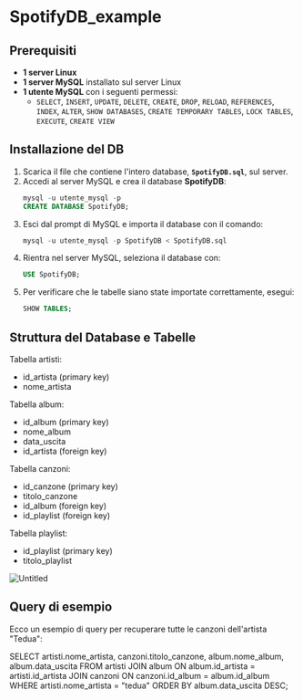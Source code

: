 # SpotifyDB_example

## Prerequisiti

- **1 server Linux**
- **1 server MySQL** installato sul server Linux
- **1 utente MySQL** con i seguenti permessi:
  - `SELECT`, `INSERT`, `UPDATE`, `DELETE`, `CREATE`, `DROP`, `RELOAD`, `REFERENCES`, `INDEX`, `ALTER`, `SHOW DATABASES`, `CREATE TEMPORARY TABLES`, `LOCK TABLES`, `EXECUTE`, `CREATE VIEW`

## Installazione del DB

1. Scarica il file che contiene l'intero database, **`SpotifyDB.sql`**, sul server.
2. Accedi al server MySQL e crea il database **SpotifyDB**: 
   ```sql
   mysql -u utente_mysql -p
   CREATE DATABASE SpotifyDB;

4. Esci dal prompt di MySQL e importa il database con il comando:
   ```sql
   mysql -u utente_mysql -p SpotifyDB < SpotifyDB.sql

5. Rientra nel server MySQL, seleziona il database con:
   ```sql
   USE SpotifyDB;

6. Per verificare che le tabelle siano state importate correttamente, esegui:
   ```sql
   SHOW TABLES; 

## Struttura del Database e Tabelle

Tabella artisti:
- id_artista (primary key)
- nome_artista

Tabella album:
- id_album (primary key)
- nome_album
- data_uscita
- id_artista (foreign key)

Tabella canzoni:
- id_canzone (primary key)
- titolo_canzone
- id_album (foreign key)
- id_playlist (foreign key)

Tabella playlist:
- id_playlist (primary key)
- titolo_playlist

![Untitled](https://github.com/user-attachments/assets/c7028059-417a-4658-930b-de964112e96f)



## Query di esempio
Ecco un esempio di query per recuperare tutte le canzoni dell'artista "Tedua":

SELECT artisti.nome_artista, canzoni.titolo_canzone, album.nome_album, album.data_uscita
FROM artisti
JOIN album ON album.id_artista = artisti.id_artista
JOIN canzoni ON canzoni.id_album = album.id_album
WHERE artisti.nome_artista = "tedua"
ORDER BY album.data_uscita DESC;
